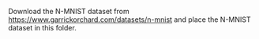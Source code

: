 Download the N-MNIST dataset from https://www.garrickorchard.com/datasets/n-mnist and place the N-MNIST dataset in this folder.
